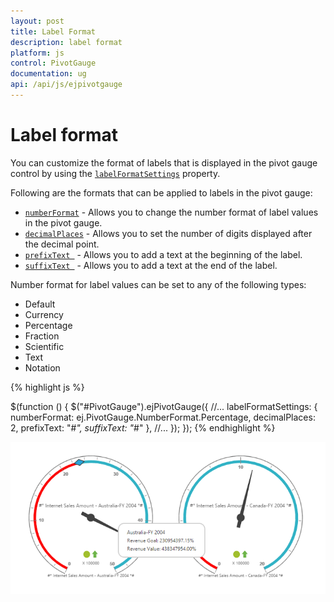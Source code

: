 ```yaml
---
layout: post
title: Label Format
description: label format
platform: js
control: PivotGauge
documentation: ug
api: /api/js/ejpivotgauge
---
```


# Label format

You can customize the format of labels that is displayed in the pivot gauge control by using the [`labelFormatSettings`](/api/js/ejpivotgauge#members:labelformatsettings) property.

Following are the formats that can be applied to labels in the pivot gauge:

* [`numberFormat`](/api/js/ejpivotgauge#members:labelformatsettings-numberformat) - Allows you to change the number format of label values in the pivot gauge.
* [`decimalPlaces`](/api/js/ejpivotgauge#members:labelformatsettings-decimalplaces) - Allows you to set the number of digits displayed after the decimal point.
* [`prefixText `](/api/js/ejpivotgauge#members:labelformatsettings-prefixtext) - Allows you to add a text at the beginning of the label.
* [`suffixText `](/api/js/ejpivotgauge#members:labelformatsettings-suffixtext) - Allows you to add a text at the end of the label.

Number format for label values can be set to any of the following types:

* Default	
* Currency
* Percentage
* Fraction
* Scientific
* Text
* Notation

{% highlight js %}

$(function () {
    $("#PivotGauge").ejPivotGauge({
	  //...
      labelFormatSettings: { numberFormat: ej.PivotGauge.NumberFormat.Percentage, decimalPlaces: 2, prefixText: "#*", suffixText: "*#" },
     //... 
    });
});
{% endhighlight %}

![](Label-Format_images/labelformat.png) 
